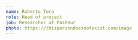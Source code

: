 ```yaml
---
name: Roberto Toro
role: Head of project
job: Researcher at Pasteur
photo: https://thispersondoesnotexist.com/image
---
```


